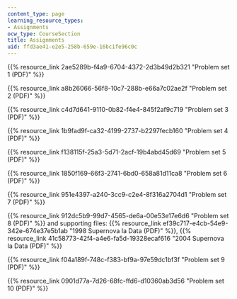```yaml
---
content_type: page
learning_resource_types:
- Assignments
ocw_type: CourseSection
title: Assignments
uid: ffd3ae41-e2e5-258b-659e-16bc1fe96c0c
---
```


{{% resource_link 2ae5289b-f4a9-6704-4372-2d3b49d2b321 "Problem set 1 (PDF)" %}}

{{% resource_link a8b26066-56f8-10c7-288b-e66a7c02ae2f "Problem set 2 (PDF)" %}}

{{% resource_link c4d7d641-9110-0b82-f4e4-845f2af9c719 "Problem set 3 (PDF)" %}}

{{% resource_link 1b9fad9f-ca32-4199-2737-b2297fecb160 "Problem set 4 (PDF)" %}}

{{% resource_link f138115f-25a3-5d71-2acf-19b4abd45d69 "Problem set 5 (PDF)" %}}

{{% resource_link 1850f169-66f3-2741-6bd0-658a81d11ca8 "Problem set 6 (PDF)" %}}

{{% resource_link 951e4397-a240-3cc9-c2e4-8f316a2704d1 "Problem set 7 (PDF)" %}}

{{% resource_link 912dc5b9-99d7-4565-de6a-00e53e17e6d6 "Problem set 8 (PDF)" %}} and supporting files: {{% resource_link ef39c717-e4cb-54e9-342e-674e37e5b1ab "1998 Supernova Ia Data (PDF)" %}}, {{% resource_link 41c58773-42f4-a4e6-fa5d-19328ecaf616 "2004 Supernova Ia Data (PDF)" %}}

{{% resource_link f04a189f-748c-f383-bf9a-97e59dc1bf3f "Problem set 9 (PDF)" %}}

{{% resource_link 0901d77a-7d26-68fc-ffd6-d10360ab3d56 "Problem set 10 (PDF)" %}}